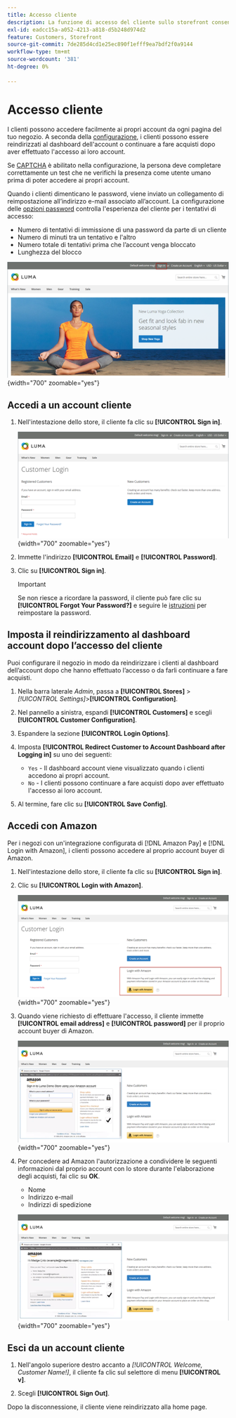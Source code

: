 ```yaml
---
title: Accesso cliente
description: La funzione di accesso del cliente sullo storefront consente un facile accesso agli account dei clienti.
exl-id: eadcc15a-a052-4213-a818-d5b248d974d2
feature: Customers, Storefront
source-git-commit: 7de285d4cd1e25ec890f1efff9ea7bdf2f0a9144
workflow-type: tm+mt
source-wordcount: '381'
ht-degree: 0%

---
```


# Accesso cliente

I clienti possono accedere facilmente ai propri account da ogni pagina del tuo negozio. A seconda della [configurazione](../customers/account-options-new.md), i clienti possono essere reindirizzati al dashboard dell&#39;account o continuare a fare acquisti dopo aver effettuato l&#39;accesso ai loro account.

Se [CAPTCHA](../systems/security-captcha.md) è abilitato nella configurazione, la persona deve completare correttamente un test che ne verifichi la presenza come utente umano prima di poter accedere ai propri account.

Quando i clienti dimenticano le password, viene inviato un collegamento di reimpostazione all’indirizzo e-mail associato all’account. La configurazione delle [opzioni password](../customers/password-options.md) controlla l&#39;esperienza del cliente per i tentativi di accesso:

- Numero di tentativi di immissione di una password da parte di un cliente
- Numero di minuti tra un tentativo e l&#39;altro
- Numero totale di tentativi prima che l’account venga bloccato
- Lunghezza del blocco

![Collegamento di accesso nell&#39;intestazione della vetrina](assets/storefront-sign-in-create-account.png){width="700" zoomable="yes"}

## Accedi a un account cliente

1. Nell&#39;intestazione dello store, il cliente fa clic su **[!UICONTROL Sign in]**.

   ![Accesso cliente](assets/login.png){width="700" zoomable="yes"}

1. Immette l&#39;indirizzo **[!UICONTROL Email]** e **[!UICONTROL Password]**.

1. Clic su **[!UICONTROL Sign in]**.

   >[!IMPORTANT]
   >
   >Se non riesce a ricordare la password, il cliente può fare clic su **[!UICONTROL Forgot Your Password?]** e seguire le [istruzioni](../customers/password-reset.md) per reimpostare la password.

## Imposta il reindirizzamento al dashboard account dopo l’accesso del cliente

Puoi configurare il negozio in modo da reindirizzare i clienti al dashboard dell’account dopo che hanno effettuato l’accesso o da farli continuare a fare acquisti.

1. Nella barra laterale _Admin_, passa a **[!UICONTROL Stores]** > _[!UICONTROL Settings]_>**[!UICONTROL Configuration]**.

1. Nel pannello a sinistra, espandi **[!UICONTROL Customers]** e scegli **[!UICONTROL Customer Configuration]**.

1. Espandere la sezione **[!UICONTROL Login Options]**.

1. Imposta **[!UICONTROL Redirect Customer to Account Dashboard after Logging in]** su uno dei seguenti:

   - `Yes` - Il dashboard account viene visualizzato quando i clienti accedono ai propri account.
   - `No` - I clienti possono continuare a fare acquisti dopo aver effettuato l&#39;accesso ai loro account.

1. Al termine, fare clic su **[!UICONTROL Save Config]**.

## Accedi con Amazon

Per i negozi con un&#39;integrazione configurata di [!DNL Amazon Pay] e [!DNL Login with Amazon], i clienti possono accedere al proprio account buyer di Amazon.

1. Nell&#39;intestazione dello store, il cliente fa clic su **[!UICONTROL Sign in]**.

1. Clic su **[!UICONTROL Login with Amazon]**.

   ![Accesso con Amazon](assets/amazon-pay.png){width="700" zoomable="yes"}

1. Quando viene richiesto di effettuare l&#39;accesso, il cliente immette **[!UICONTROL email address]** e **[!UICONTROL password]** per il proprio account buyer di Amazon.

   ![Immissione delle credenziali di Amazon](assets/amazon-popup1.png){width="700" zoomable="yes"}

1. Per concedere ad Amazon l&#39;autorizzazione a condividere le seguenti informazioni dal proprio account con lo store durante l&#39;elaborazione degli acquisti, fai clic su **OK**.

   - Nome
   - Indirizzo e-mail
   - Indirizzi di spedizione

   ![Concedi l&#39;autorizzazione per la condivisione dei dati](assets/amazon-popup2.png){width="700" zoomable="yes"}

## Esci da un account cliente

1. Nell&#39;angolo superiore destro accanto a _[!UICONTROL Welcome, Customer Name!]_, il cliente fa clic sul selettore di menu **[!UICONTROL v]**.

1. Scegli **[!UICONTROL Sign Out]**.

Dopo la disconnessione, il cliente viene reindirizzato alla home page.
